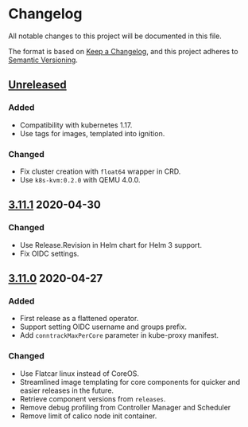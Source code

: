 # Changelog

All notable changes to this project will be documented in this file.

The format is based on [Keep a Changelog](https://keepachangelog.com/en/1.0.0/),
and this project adheres to [Semantic Versioning](https://semver.org/spec/v2.0.0.html).

## [Unreleased]

### Added

- Compatibility with kubernetes 1.17.
- Use tags for images, templated into ignition.

### Changed

- Fix cluster creation with `float64` wrapper in CRD.
- Use `k8s-kvm:0.2.0` with QEMU 4.0.0.

## [3.11.1] 2020-04-30

### Changed

- Use Release.Revision in Helm chart for Helm 3 support.
- Fix OIDC settings.


## [3.11.0] 2020-04-27

### Added

- First release as a flattened operator.
- Support setting OIDC username and groups prefix.
- Add `conntrackMaxPerCore` parameter in kube-proxy manifest.

### Changed

- Use Flatcar linux instead of CoreOS.
- Streamlined image templating for core components for quicker and easier releases in the future.
- Retrieve component versions from `releases`.
- Remove debug profiling from Controller Manager and Scheduler
- Remove limit of calico node init container.

[Unreleased]: https://github.com/giantswarm/kvm-operator/compare/v3.11.1...HEAD
[3.11.1]: https://github.com/giantswarm/kvm-operator/releases/tag/v3.11.1
[3.11.0]: https://github.com/giantswarm/kvm-operator/releases/tag/v3.11.0
